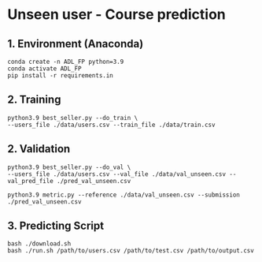 # Unseen user - Course prediction

## 1. Environment (Anaconda)
```shell
conda create -n ADL_FP python=3.9
conda activate ADL_FP
pip install -r requirements.in
```
## 2. Training

```shell
python3.9 best_seller.py --do_train \
--users_file ./data/users.csv --train_file ./data/train.csv
```
## 2. Validation

```shell
python3.9 best_seller.py --do_val \
--users_file ./data/users.csv --val_file ./data/val_unseen.csv --val_pred_file ./pred_val_unseen.csv
```
```shell
python3.9 metric.py --reference ./data/val_unseen.csv --submission ./pred_val_unseen.csv
```

## 3. Predicting Script
```shell
bash ./download.sh
bash ./run.sh /path/to/users.csv /path/to/test.csv /path/to/output.csv
```